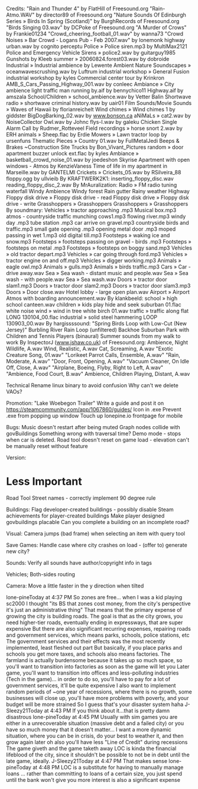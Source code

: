 Credits:
  "Rain and Thunder 4" by FlatHill of Freesound.org
  "Rain-Atmo.WAV" by director89 of Freesound.org
  "Nature Sounds Of Edinburgh Series » Birds In Spring (Scotland)"
    by BurghRecords of Freesound.org
  "Birds Singing 03.wav" by DCPoke of Freesound.org
  "A Murder of Crows" by Frankie01234
  "Crowd_cheering_football_01.wav" by wanna73
  "Crowd Noises » Bar Crowd - Logans Pub - Feb 2007.wav" by lonemonk
  highway urban.wav by cognito perceptu
  Police » Police siren.mp3 by MultiMax2121
  Police and Emergency Vehicle Sirens » police2.wav by guitarguy1985
  Gunshots by Kleeb
  summer » 20060824.forest03.wav by dobroide
  Industrial » Industrial ambience by Lewente
  Ambient Nature Soundscapes » oceanwavescrushing.wav by Luftrum
  industrial workshop » General Fusion industrial workshop by kyles
  Commercial center tour by Krinkron
  AMB_S_Cars_Passing_Highway_001.wav by conleec
  Ambiance » City ambience light traffic man running by.aif by bennychico11
  Highway.aif by amszala
  School/Children » school_ambience.wav by Vetter Balin
  Shortwave radio » shortwave criminal history.wav by uair01
  Film Sounds/Movie Sounds » Waves of Hawaii by florianreichelt
  Wind chimes » Wind chimes 1 by giddster
  BigDogBarking_02.wav by www.bonson.ca
  aNiMaLs » cat2.wav by NoiseCollector
  Owl.wav by Johnc
  flys-I.wav by galeku
  Chicken Single Alarm Call by Rudmer_Rotteveel
  Field recordings » horse snort 2.wav by ERH
  animals » Sheep.flac by Erdie
  Mowers » Lawn tractor loop by ursenfuns
  Thematic Pieces » Country 01.wav by FullMetalJedi
  Beeps & Brakes ~Construction Site Trucks by Bon_Vivant_Pictures
  random » door apartment buzzer unlock ext.flac by kyles
  Ambiance » basketball_crowd_noise_01.wav by joedeshon
  Skyrise Apartment with open windows - Atmos by KenzieVaness
  Time of life in my apartment in Marseille.wav by GANTELMI
  Crickets » Crickets_05.wav by RSilveira_88
  floppy.ogg by ullvieib
  By KRAFTWERK2K1:
    inserting_floppy_disc.wav
    reading_floppy_disc_2.wav
  By MrAuralization:
    Radio » FM radio tuning
    waterfall
    Windy Ambience
    Windy forest
    Rain gutter
    Rainy weather
    Highway
    Floppy disk drive » Floppy disk drive - read
    Floppy disk drive » Floppy disk drive - write
    Grasshoppers » Grasshoppers
    Grasshoppers » Grasshoppers
  By soundmary:
    Vehicles » tractor approaching .mp3
    Musical box.mp3
    atmos - countryside traffic munching cows1.mp3
    flowing river.mp3
    windy day .mp3
    tube station .mp3
    car arrive on gravel.mp3
    countryside birds and traffic.mp3
    small gate opening .mp3
    opening metal door .mp3
    moped passing in wet 1.mp3
    old digital till.mp3
    Footsteps » waking ice and snow.mp3
    Footsteps » footsteps passing on gravel - birds .mp3
    Footsteps » footsteps on metal .mp3
    Footsteps » footsteps on boggy sand.mp3
    Vehicles » old tractor depart.mp3
    Vehicles » car going through ford.mp3
    Vehicles » tractor engine on and off.mp3
    Vehicles » digger working.mp3
    Animals » eagle owl.mp3
    Animals » gulls.mp3
    Animals » birds traffic.mp3
    Cars » Car - drive away.wav
    Sea » Sea wash - distant music and people.wav
    Sea » Sea wash - with people.wav
    Sea » Sea wash.wav
    Doors » tractor door slam1.mp3
    Doors » tractor door slam2.mp3
    Doors » tractor door slam3.mp3
    Doors » Door close.wav
    Hotel lobby - large open plan.wav
    Airport » Airport Atmos with boarding announcement.wav
  By klankbeeld:
    school » high school canteen.wav
    children » kids play hide and seek suburban 01.flac
    white noise wind » wind in tree white birch 01.wav
    traffic » traffic along flat LONG 130104_00.flac
    industrial » solid steel hammering LOOP 130903_00.wav
  By hargissssound:
    "Spring Birds Loop with Low-Cut (New Jersey)"
    Burbling River
    Rain Loop (unfiltered)
    Backhoe
    Suburban Park with Children and Tennis Players (binaural)
    Summer sounds from my walk to work
  By InspectorJ (www.jshaw.co.uk) of Freesound.org:
    Ambience, Night Wildlife, A.wav
    Wind, Realistic, A.wav
    Cat, Screaming, A.wav
    "Exotic Creature Song, 01.wav"
    "Lorikeet Parrot Calls, Ensemble, A.wav"
    "Rain, Moderate, A.wav"
    "Door, Front, Opening, A.wav"
    "Vacuum Cleaner, On Idle Off, Close, A.wav"
    "Airplane, Boeing, Flyby, Right to Left, A.wav"
    "Ambience, Food Court, B.wav"
    Ambience, Children Playing, Distant, A.wav































Technical
  Rename linux binary to avoid confusion
  Why can't we delete VAOs?

Promotion:
  "Lake Woebegon Trailer"
  Write a guide and post it on https://steamcommunity.com/app/1067860/guides/
  Icon in .exe
  Prevent .exe from popping up window
  Touch up lonepine.io frontpage for mobile

Bugs:
  Music doesn't restart after being muted
  Graph nodes collide with govBuildings
  Something wrong with traversal time?
  Demo mode - stops when car is deleted.
  Road tool doesn't reset on game load
    - elevation can't be manually reset without feature

Version:

# Less Important

Road Tool
  Street names - correctly implement 90 degree rule

Buildings:
  Flag developer-created buildings
    - possibly disable Steam achievements for player-created buildings
  Make player designed govbuildings placable
  Can you complete a building on an incomplete road?

Visual:
  Camera jumps (bad frame) when selecting an item with query tool

Save Games:
  Handle case where city crashes on load - (offer to) generate new city?

Sounds:
  Verify all sounds have author/copyright info in tags

Vehicles;
  Both-sides routing

Camera:
  Move a little faster in the y direction when tilted

lone-pineToday at 4:37 PM
So zones are free... when I was a kid playing sc2000 I thought "its BS that zones cost money, from the city's perspective it's just an administrative thing"
That means that the primary expense of growing the city is building roads. The goal is that as the city grows, you need higher-tier roads, eventually ending in expressways, that are super expensive
But there are also significant recurring expenses, repairing roads and government services, which means parks, schools, police stations, etc
The government services and their effects was the most recently implemented, least fleshed out part
But basically, if you place parks and schools you get more taxes, and schools also means factories. The farmland is actually burdensome because it takes up so much space, so you'll want to transition into factories as soon as the game will let you
Later game, you'll want to transition into offices and less-polluting industries (Tech in the game)... in order to do so, you'll have to pay for a lot of government services, it'll be quite expensive
I also want to implement random periods of ~one year of recessions, where there is no growth, some businesses will close up, you'll have more problems with poverty, and your budget will be more strained
So I guess that's your disaster system haha
J-Sleezy21Today at 4:43 PM
If you think about it...that is pretty damn disastrous
lone-pineToday at 4:45 PM
Usually with sim games you are either in a unrecoverable situation (massive debt and a failed city) or you have so much money that it doesn't matter... I want a more dynamic situation, where you can be in crisis, do your best to weather it, and then grow again later
oh also you'll have less "Line of Credit" during recessions
The game giveth and the game taketh away
LOC is kinda the financial lifeblood of the city, since it shouldn't be possible to not be in debt until the late game, ideally.
J-Sleezy21Today at 4:47 PM
That makes sense
lone-pineToday at 4:48 PM
LOC is a substitute for having to manually manage loans ... rather than committing to loans of a certain size, you just spend until the bank won't give you more
interest is also a significant expense

